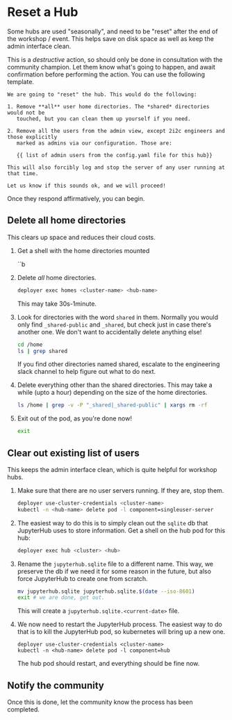 # Reset a Hub

Some hubs are used "seasonally", and need to be "reset" after the end of the workshop /
event. This helps save on disk space as well as keep the admin interface clean.

This is a *destructive* action, so should only be done in consultation with the
community champion. Let them know what's going to happen, and await confirmation
before performing the action. You can use the following template.

```{note}
We are going to "reset" the hub. This would do the following:

1. Remove **all** user home directories. The *shared* directories would not be
   touched, but you can clean them up yourself if you need.

2. Remove all the users from the admin view, except 2i2c engineers and those explicitly
   marked as admins via our configuration. Those are:

   {{ list of admin users from the config.yaml file for this hub}}

This will also forcibly log and stop the server of any user running at that time.

Let us know if this sounds ok, and we will proceed!
```

Once they respond affirmatively, you can begin.

## Delete all home directories

This clears up space and reduces their cloud costs.

1. Get a shell with the home directories mounted

   ``b
1. Delete *all* home directories.

   ```bash
   deployer exec homes <cluster-name> <hub-name>
   ```

   This may take 30s-1minute.

2. Look for directories with the word `shared` in them. Normally you would only
   find `_shared-public` and `_shared`, but check just in case there's another one.
   We don't want to accidentally delete anything else!

   ```bash
   cd /home
   ls | grep shared
   ```

   If you find other directories named shared, escalate to the engineering slack channel
   to help figure out what to do next.

3. Delete everything other than the shared directories. This may take a while (upto a hour)
   depending on the size of the home directories.

   ```bash
   ls /home | grep -v -P "_shared|_shared-public" | xargs rm -rf
   ```

4. Exit out of the pod, as you're done now!

   ```bash
   exit
   ```

## Clear out existing list of users

This keeps the admin interface clean, which is quite helpful for workshop hubs.

1. Make sure that there are no user servers running. If they are, stop them.

   ```bash
   deployer use-cluster-credentials <cluster-name>
   kubectl -n <hub-name> delete pod -l component=singleuser-server
   ```

2. The easiest way to do this is to simply clean out the `sqlite` db that JupyterHub
   uses to store information. Get a shell on the hub pod for this hub:

   ```bash
   deployer exec hub <cluster> <hub>
   ```

3. Rename the `jupyterhub.sqlite` file to a different name. This way, we preserve the db
   if we need it for some reason in the future, but also force JupyterHub to create one
   from scratch.

   ```bash
   mv jupyterhub.sqlite jupyterhub.sqlite.$(date --iso-8601)
   exit # we are done, get out.
   ```

   This will create a `jupyterhub.sqlite.<current-date>` file.

4. We now need to restart the JupyterHub process. The easiest way to do that is to kill
   the JupyterHub pod, so kubernetes will bring up a new one.

   ```
   deployer use-cluster-credentials <cluster-name>
   kubectl -n <hub-name> delete pod -l component=hub
   ```

   The hub pod should restart, and everything should be fine now.

## Notify the community

Once this is done, let the community know the process has been completed.
